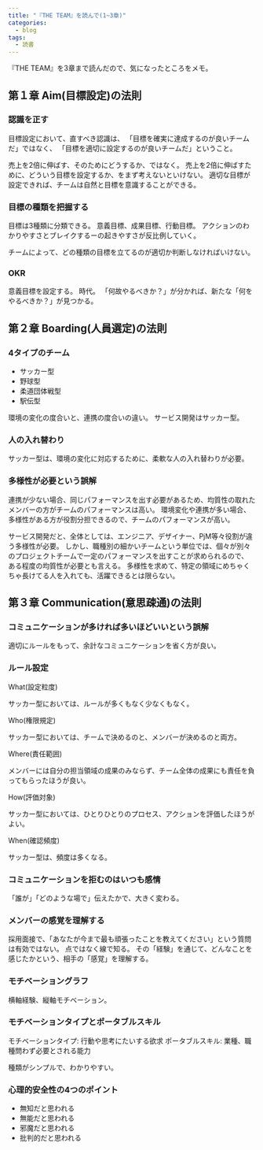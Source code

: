 ```yaml
---
title: "『THE TEAM』を読んで(1~3章)"
categories:
  - blog
tags:
  - 読書
---
```


『THE TEAM』を3章まで読んだので、気になったところをメモ。

## 第１章 Aim(目標設定)の法則

### 認識を正す

目標設定において、直すべき認識は、
「目標を確実に達成するのが良いチームだ」ではなく、
「目標を適切に設定するのが良いチームだ」ということ。

売上を2倍に伸ばす、そのためにどうするか、ではなく。
売上を2倍に伸ばすために、どういう目標を設定するか、をまず考えないといけない。
適切な目標が設定できれば、チームは自然と目標を意識することができる。

### 目標の種類を把握する

目標は3種類に分類できる。
意義目標、成果目標、行動目標。
アクションのわかりやすさとブレイクするーの起きやすさが反比例していく。

チームによって、どの種類の目標を立てるのが適切か判断しなければいけない。

### OKR

意義目標を設定する。
時代。
「何故やるべきか？」が分かれば、新たな「何をやるべきか？」が見つかる。

## 第２章 Boarding(人員選定)の法則

### 4タイプのチーム

- サッカー型
- 野球型
- 柔道団体戦型
- 駅伝型

環境の変化の度合いと、連携の度合いの違い。
サービス開発はサッカー型。

### 人の入れ替わり

サッカー型は、環境の変化に対応するために、柔軟な人の入れ替わりが必要。

### 多様性が必要という誤解

連携が少ない場合、同じパフォーマンスを出す必要があるため、均質性の取れたメンバーの方がチームのパフォーマンスは高い。
環境変化や連携が多い場合、多様性がある方が役割分担できるので、チームのパフォーマンスが高い。

サービス開発だと、全体としては、エンジニア、デザイナー、PjM等々役割が違う多様性が必要。
しかし、職種別の細かいチームという単位では、個々が別々のプロジェクトチームで一定のパフォーマンスを出すことが求められるので、
ある程度の均質性が必要とも言える。
多様性を求めて、特定の領域にめちゃくちゃ長けてる人を入れても、活躍できるとは限らない。

## 第３章 Communication(意思疎通)の法則

### コミュニケーションが多ければ多いほどいいという誤解

適切にルールをもって、余計なコミュニケーションを省く方が良い。

### ルール設定

What(設定粒度)

サッカー型においては、ルールが多くもなく少なくもなく。

Who(権限規定)

サッカー型においては、チームで決めるのと、メンバーが決めるのと両方。

Where(責任範囲)

メンバーには自分の担当領域の成果のみならず、チーム全体の成果にも責任を負ってもらったほうが良い。

How(評価対象)

サッカー型においては、ひとりひとりのプロセス、アクションを評価したほうがよい。

When(確認頻度)

サッカー型は、頻度は多くなる。

### コミュニケーションを拒むのはいつも感情

「誰が」「どのような場で」伝えたかで、大きく変わる。

### メンバーの感覚を理解する

採用面接で、「あなたが今まで最も頑張ったことを教えてください」という質問は有効ではない。
点ではなく線で知る。
その「経験」を通じて、どんなことを感じたかという、相手の「感覚」を理解する。

### モチベーショングラフ

横軸経験、縦軸モチベーション。

### モチベーションタイプとポータブルスキル

モチベーションタイプ: 行動や思考にたいする欲求
ポータブルスキル: 業種、職種問わず必要とされる能力

種類がシンプルで、わかりやすい。

### 心理的安全性の4つのポイント

- 無知だと思われる
- 無能だと思われる
- 邪魔だと思われる
- 批判的だと思われる